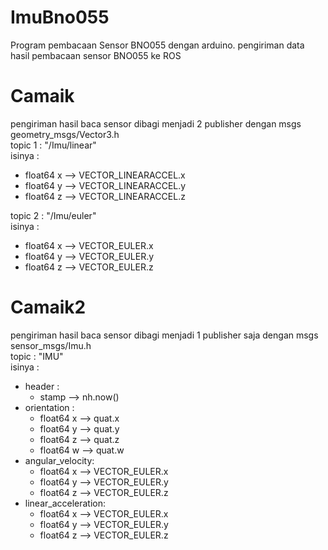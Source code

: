 # ImuBno055
Program pembacaan Sensor BNO055 dengan arduino. pengiriman data hasil pembacaan sensor BNO055 ke ROS 
# Camaik
pengiriman hasil baca sensor dibagi menjadi 2 publisher dengan msgs geometry_msgs/Vector3.h 
<br>
topic 1 : "/Imu/linear" <br>
isinya : 
- float64 x --> VECTOR_LINEARACCEL.x
- float64 y --> VECTOR_LINEARACCEL.y
- float64 z --> VECTOR_LINEARACCEL.z <br>

topic 2 : "/Imu/euler" <br>
isinya : 
- float64 x --> VECTOR_EULER.x
- float64 y --> VECTOR_EULER.y
- float64 z --> VECTOR_EULER.z
# Camaik2
pengiriman hasil baca sensor dibagi menjadi 1 publisher saja dengan msgs sensor_msgs/Imu.h <br>
topic : "IMU" <br>
isinya : 
- header :
  - stamp --> nh.now()
- orientation :
  - float64 x --> quat.x
  - float64 y --> quat.y
  - float64 z --> quat.z
  - float64 w --> quat.w
- angular_velocity:
  - float64 x --> VECTOR_EULER.x  
  - float64 y --> VECTOR_EULER.y
  - float64 z --> VECTOR_EULER.z
- linear_acceleration:
  - float64 x --> VECTOR_EULER.x
  - float64 y --> VECTOR_EULER.y
  - float64 z --> VECTOR_EULER.z
